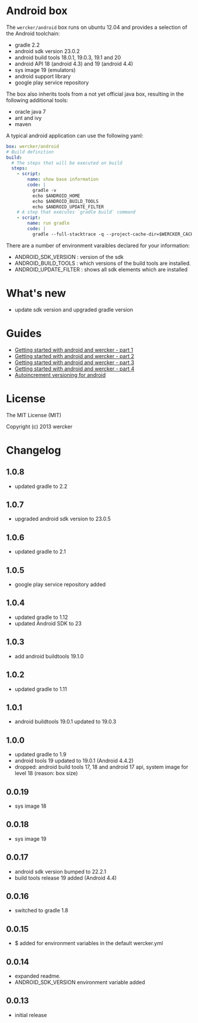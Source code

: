 # Android box

The `wercker/android` box runs on ubuntu 12.04 and provides a selection of the Android toolchain:

* gradle 2.2
* android sdk version 23.0.2
* android build tools 18.0.1, 19.0.3, 19.1 and 20
* android API 18 (android 4.3) and 19 (android 4.4)
* sys image 19 (emulators)
* android support library
* google play service repository

The box also inherits tools from a not yet official java box, resulting in the following additional tools:

* oracle java 7
* ant and ivy
* maven

A typical android application can use the following yaml:

``` yaml
box: wercker/android
# Build definition
build:
  # The steps that will be executed on build
  steps:
    - script:
        name: show base information
        code: |
          gradle -v
          echo $ANDROID_HOME
          echo $ANDROID_BUILD_TOOLS
          echo $ANDROID_UPDATE_FILTER
    # A step that executes `gradle build` command
    - script:
        name: run gradle
        code: |
          gradle --full-stacktrace -q --project-cache-dir=$WERCKER_CACHE_DIR build
```

There are a number of environment varaibles declared for your information:

* ANDROID_SDK_VERSION : version of the sdk
* ANDROID_BUILD_TOOLS : which versions of the build tools are installed.
* ANDROID_UPDATE_FILTER : shows all sdk elements which are installed

# What's new

* update sdk version and upgraded gradle version

# Guides

* [Getting started with android and wercker - part 1](http://blog.wercker.com/2013/09/19/Gettingstarted-with-android-part-1.html)
* [Getting started with android and wercker - part 2](http://blog.wercker.com/2013/09/24/Gettingstarted-with-android-part-2.html)
* [Getting started with android and wercker - part 3](http://blog.wercker.com/2013/09/27/Gettingstarted-with-android-part-3.html)
* [Getting started with android and wercker - part 4](http://blog.wercker.com/2013/10/04/Getting-started-with-android-part-4.html)
* [Autoincrement versioning for android](http://blog.wercker.com/2013/10/11/auto-increment-versioning-for-android.html)

# License

The MIT License (MIT)

Copyright (c) 2013 wercker

# Changelog

## 1.0.8

* updated gradle to 2.2

## 1.0.7

* upgraded android sdk version to 23.0.5

## 1.0.6

* updated gradle to 2.1

## 1.0.5

* google play service repository added

## 1.0.4

* updated gradle to 1.12
* updated Android SDK to 23

## 1.0.3

* add android buildtools 19.1.0

## 1.0.2

* updated gradle to 1.11

## 1.0.1

* android buildtools 19.0.1 updated to 19.0.3

## 1.0.0

* updated gradle to 1.9
* android tools 19 updated to 19.0.1 (Android 4.4.2)
* dropped: android build tools 17, 18 and android 17 api, system image for
level 18 (reason: box size)

## 0.0.19

* sys image 18

## 0.0.18

* sys image 19

## 0.0.17

* android sdk version bumped to 22.2.1
* build tools release 19 added (Android 4.4)

## 0.0.16

* switched to gradle 1.8

## 0.0.15

* $ added for environment variables in the default wercker.yml

## 0.0.14

* expanded readme.
* ANDROID_SDK_VERSION environment variable added

## 0.0.13

* initial release
